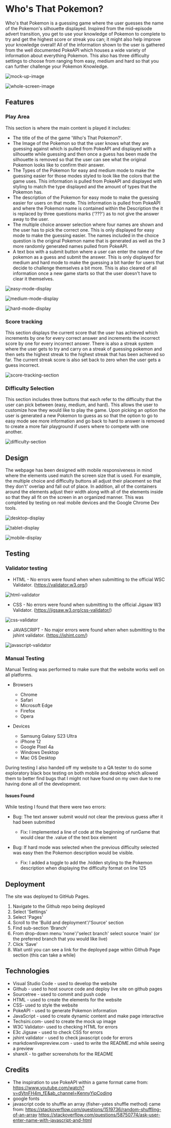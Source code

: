 # Who's That Pokemon?

Who's that Pokemon is a guessing game where the user guesses the name of the Pokemon's silhouette displayed. Inspired from the mid-episode advert transition, you get to use your knowledge of Pokemon to complete to try and get the highest score or streak you can; it might also help improve your knowledge overall! All of the information shown to the user is gathered from the well documented PokeAPI which houses a wide variety of information about everything Pokemon. This also has three difficulty settings to choose from ranging from easy, medium and hard so that you can further challenge your Pokemon Knowledge.

<!-- Mock Up Image -->
![mock-up-image](/assets/documentation/mock_up.png)

<!-- Whole Screen Image -->
![whole-screen-image](/assets/documentation/desktop_display.png)

## Features
### Play Area
This section is where the main content is played it includes:
* The title of the of the game 'Who's That Pokemon?'.
* The Image of the Pokemon so that the user knows what they are guessing against which is pulled from PokeAPI and displayed with a silhouette while guessing and then once a guess has been made the silhouette is removed so that the user can see what the original Pokemon looks like to confirm their answer.
* The Types of the Pokemon for easy and medium mode to make the guessing easier for those modes styled to look like the colors that the game uses. This information is pulled from PokeAPI and displayed with styling to match the type displayed and the amount of types that the Pokemon has.
* The description of the Pokemon for easy mode to make the guessing easier for users on that mode. This information is pulled from PokeAPI and where the Pokemon name is contained within the Description the it is replaced by three questions marks ('???') as to not give the answer away to the user.
* The multiple choice answer selection where four names are shown and the user has to pick the correct one. This is only displayed for easy mode to make the guessing easier. The names included in the choice question is the original Pokemon name that is generated as well as the 3 more randomly generated names pulled from PokeAPI.
* A text box with a submit button where a user can enter the name of the pokemon as a guess and submit the answer. This is only displayed for medium and hard mode to make the guessing a bit harder for users that decide to challenge themselves a bit more. This is also cleared of all information once a new game starts so that the user doesn't have to clear it themselves.

<!--Easy Mode -->
![easy-mode-display](/assets/documentation/easy_mode.png)

<!--Medium Mode-->
![medium-mode-display](/assets/documentation/medium_mode.png)

<!--Hard Mode-->
![hard-mode-display](/assets/documentation/hard_mode.png)

### Score tracking
This section displays the current score that the user has achieved which increments by one for every correct answer and increments the incorrect score by one for every incorrect answer. There is also a streak system where the user gets to try and carry on a streak of guessing pokemon and then sets the highest streak to the highest streak that has been achieved so far. The current streak score is also set back to zero when the user gets a guess incorrect.

<!--Score Tracker Section-->
![score-tracking-section](/assets/documentation/score_section.png)

### Difficulty Selection 
This section includes three buttons that each refer to the difficulty that the user can pick between (easy, medium, and hard). This allows the user to customize how they would like to play the game. Upon picking an option the user is generated a new Pokemon to guess as so that the option to go to easy mode see more information and go back to hard to answer is removed to create a more fair playground if users where to compete with one another.

<!-- Difficulty Selection -->
![difficulty-section](/assets/documentation/difficulty_section.png)

## Design
The webpage has been designed with mobile responsiveness in mind where the elements used match the screen size that is used. For example, the multiple choice and difficulty buttons all adjust their placement so that they don't' overlap and fall out of place. In addition, all of the containers around the elements adjust their width along with all of the elements inside so that they all fit on the screen in an organized manner. This was completed by testing on real mobile devices and the Google Chrome Dev tools.

<!-- Desktop Image -->
![desktop-display](/assets/documentation/desktop_display.png)

<!-- Tablet Image -->
![tablet-display](/assets/documentation/tablet_display.png)

<!-- Mobile Image -->
![mobile-display](/assets/documentation/mobile_display.png)

## Testing

### Validator testing
* HTML - No errors were found when when submitting to the official WSC Validator. (https://validator.w3.org/)
<!-- HTML Validator -->
![html-validator](/assets/documentation/html_validator.png)

* CSS - No errors were found when submitting to the official Jigsaw W3 Validator. (https://jigsaw.w3.org/css-validator/)
<!-- CSS Validator -->
![css-validator](/assets/documentation/css_validator.png)

* JAVASCRIPT - No major errors were found when when submitting to the jshint validator. (https://jshint.com/)
<!--JavaScript Validator-->
![javascript-validator](/assets/documentation/javascript_validator.png)

### Manual Testing
Manual Testing was performed to make sure that the website works well on all platforms.
* Browsers
    * Chrome
    * Safari
    * Microsoft Edge
    * Firefox
    * Opera

* Devices
    * Samsung Galaxy S23 Ultra
    * iPhone 12
    * Google Pixel 4a
    * Windows Desktop
    * Mac OS Desktop

During testing I also handed off my website to a QA tester to do some exploratory black box testing on both mobile and desktop which allowed them to better find bugs that I might not have found on my own due to me having done all of the development.

#### Issues Found
While testing I found that there were two errors:
* Bug: The text answer submit would not clear the previous guess after it had been submitted
    * Fix: I implemented a line of code at the beginning of runGame that would clear the .value of the text box element

* Bug: If hard mode was selected when the previous difficulty selected was easy then the Pokemon description would be visible.
    * Fix: I added a toggle to add the .hidden styling to the Pokemon description when displaying the difficulty format on line 125

## Deployment
The site was deployed to GitHub Pages.
1. Navigate to the Github repo being deployed
2. Select 'Settings'
3. Select 'Pages'
4. Scroll to the 'Build and deployment'/'Source' section
5. Find sub-section 'Branch'
6. From drop-down menu 'none'/'select branch' select source 'main' (or the preferred branch that you would like live)
7. Click 'Save'
8. Wait until you can see a link for the deployed page within Github Page section (this can take a while)
 
## Technologies
* Visual Studio Code - used to develop the website
* Github - used to host source code and deploy live site on github pages
* Sourcetree - used to commit and push code 
* HTML - used to create the elements for the website
* CSS- used to style the website
* PokeAPI - used to generate Pokemon information
* JavaScript - used to create dynamic content and make page interactive
* Techsini.com- used to create the mock up image
* W3C Validator- used to checking HTML for errors
* E3c Jigsaw - used to check CSS for errors
* jshint validator - used to check javascript code for errors
* markdownlivepreview.com - used to write the README.md while seeing a preview
* shareX - to gather screenshots for the README

## Credits
* The inspiration to use PokeAPI within a game format came from: https://www.youtube.com/watch?v=dVtnFH4m_fE&ab_channel=KennyYipCoding
* google fonts
* javascript code to shuffle an array (fisher-yates shuffle method) came from: https://stackoverflow.com/questions/1519736/random-shuffling-of-an-array
    https://stackoverflow.com/questions/58750774/ask-user-enter-name-with-javascript-and-html
